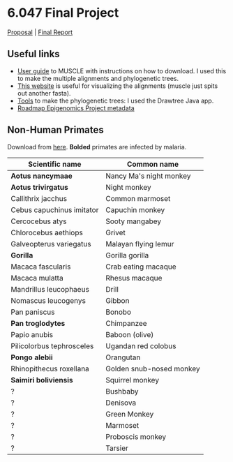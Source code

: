 # 6.047 Final Project

[Proposal][proposal] | [Final Report][final]

## Useful links

-   [User guide][muscle] to MUSCLE with instructions on how to download. I used this to make the multiple alignments and phylogenetic trees.
-   [This website][muscleviz] is useful for visualizing the alignments (muscle just spits out another fasta).
-   [Tools][drawtree] to make the phylogenetic trees: I used the Drawtree Java app.
-   [Roadmap Epigenomics Project metadata][roadmap]

## Non-Human Primates

Download from [here][usc]. **Bolded** primates are infected by malaria.

| Scientific name           | Common name              |
| ------------------------- | ------------------------ |
| **Aotus nancymaae**       | Nancy Ma's night monkey  |
| **Aotus trivirgatus**     | Night monkey             |
| Callithrix jacchus        | Common marmoset          |
| Cebus capuchinus imitator | Capuchin monkey          |
| Cercocebus atys           | Sooty mangabey           |
| Chlorocebus aethiops      | Grivet                   |
| Galveopterus variegatus   | Malayan flying lemur     |
| **Gorilla**               | Gorilla gorilla          |
| Macaca fascularis         | Crab eating macaque      |
| Macaca mulatta            | Rhesus macaque           |
| Mandrillus leucophaeus    | Drill                    |
| Nomascus leucogenys       | Gibbon                   |
| Pan paniscus              | Bonobo                   |
| **Pan troglodytes**       | Chimpanzee               |
| Papio anubis              | Baboon (olive)           |
| Pilicolorbus tephrosceles | Ugandan red colobus      |
| **Pongo alebii**          | Orangutan                |
| Rhinopithecus roxellana   | Golden snub-nosed monkey |
| **Saimiri boliviensis**   | Squirrel monkey          |
| ?                         | Bushbaby                 |
| ?                         | Denisova                 |
| ?                         | Green Monkey             |
| ?                         | Marmoset                 |
| ?                         | Proboscis monkey         |
| ?                         | Tarsier                  |

[proposal]: https://docs.google.com/document/d/1F0Ke9Pjggio1-GSsk4dtYaaRajI1zjJQ_VCiW0mkeaQ/edit#
[final]: https://docs.google.com/document/d/1nC4cMDWow5j-JWdSN7G-wtHH6Nhu0G2JwTwLuEnpnB8/edit#
[usc]: http://hgdownload.cse.ucsc.edu/goldenPath/panPan2/bigZips/
[roadmap]: https://docs.google.com/spreadsheets/d/1yikGx4MsO9Ei36b64yOy9Vb6oPC5IBGlFbYEt-N6gOM/edit#gid=15
[muscle]: http://www.drive5.com/muscle/muscle.html
[muscleviz]: https://www.ebi.ac.uk/Tools/msa/mview/
[drawtree]: http://evolution.genetics.washington.edu/phylip.html

